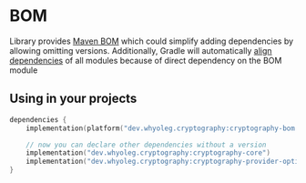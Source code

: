 # BOM

Library provides [Maven BOM](https://docs.gradle.org/current/userguide/platforms.html#sub:bom_import)
which could simplify adding dependencies by allowing omitting versions.
Additionally, Gradle will
automatically [align dependencies](https://docs.gradle.org/current/userguide/dependency_version_alignment.html#aligning_versions_natively_with_gradle)
of all modules because of direct dependency on the BOM module

## Using in your projects

```kotlin
dependencies {
    implementation(platform("dev.whyoleg.cryptography:cryptography-bom:0.4.0"))

    // now you can declare other dependencies without a version 
    implementation("dev.whyoleg.cryptography:cryptography-core")
    implementation("dev.whyoleg.cryptography:cryptography-provider-optimal")
}
```
